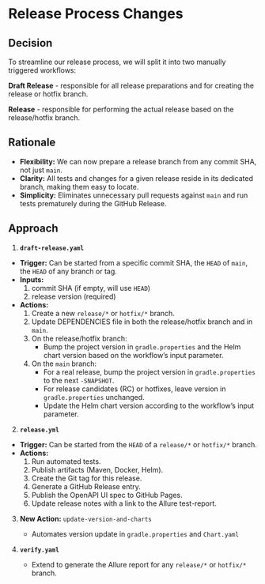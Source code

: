 # Release Process Changes

## Decision

To streamline our release process, we will split it into two manually triggered workflows:

**Draft Release** - responsible for all release preparations and for creating the release or hotfix branch.

**Release** - responsible for performing the actual release based on the release/hotfix branch.

## Rationale

- **Flexibility:** We can now prepare a release branch from any commit SHA, not just `main`.
- **Clarity:** All tests and changes for a given release reside in its dedicated branch, making them easy to locate.
- **Simplicity:** Eliminates unnecessary pull requests against `main` and run tests prematurely during the GitHub Release.


## Approach 

1. **`draft-release.yaml`**
- **Trigger:** Can be started from a specific commit SHA, the `HEAD` of `main`, the `HEAD` of any branch or tag.
- **Inputs:**
    1) commit SHA (if empty, will use `HEAD`)
    2) release version (required)
- **Actions:**
    1. Create a new `release/*` or `hotfix/*` branch.
    2. Update DEPENDENCIES file in both the release/hotfix branch and in `main`.
    3. On the release/hotfix branch:
        - Bump the project version in `gradle.properties` and the Helm chart version based on the workflow’s input parameter.
    4. On the `main` branch:
        - For a real release, bump the project version in `gradle.properties` to the next `-SNAPSHOT`.
        - For release candidates (RC) or hotfixes, leave version in `gradle.properties` unchanged.
        - Update the Helm chart version according to the workflow’s input parameter.

2. **`release.yml`**
- **Trigger:** Can be started from the `HEAD` of a `release/*` or `hotfix/*` branch.
- **Actions:**
    1) Run automated tests.
    2) Publish artifacts (Maven, Docker, Helm).
    3) Create the Git tag for this release.
    4) Generate a GitHub Release entry.
    5) Publish the OpenAPI UI spec to GitHub Pages.
    6) Update release notes with a link to the Allure test-report.

3. **New Action:** `update-version-and-charts`
    - Automates version update in `gradle.properties` and `Chart.yaml`

4. **`verify.yaml`**
    - Extend to generate the Allure report for any `release/*` or `hotfix/*` branch.
